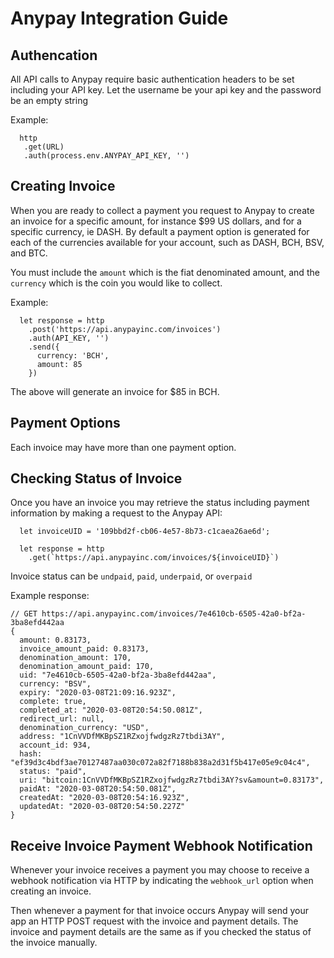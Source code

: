 
# Anypay Integration Guide

## Authencation

All API calls to Anypay require basic authentication headers to be set
including your API key. Let the username be your api key and the password
be an empty string

Example:

```
  http
   .get(URL)
   .auth(process.env.ANYPAY_API_KEY, '')

```

## Creating Invoice

When you are ready to collect a payment you request to Anypay to create an
invoice for a specific amount, for instance $99 US dollars, and for a specific
currency, ie DASH. By default a payment option is generated for each of the
currencies available for your account, such as DASH, BCH, BSV, and BTC.

You must include the `amount` which is the fiat denominated amount, and the
`currency` which is the coin you would like to collect.

Example:

```
  let response = http
    .post('https://api.anypayinc.com/invoices') 
    .auth(API_KEY, '')
    .send({
      currency: 'BCH',
      amount: 85
    })

```
The above will generate an invoice for $85 in BCH.

## Payment Options

Each invoice may have more than one payment option.

## Checking Status of Invoice

Once you have an invoice you may retrieve the status including payment
information by making a request to the Anypay API:

```
  let invoiceUID = '109bbd2f-cb06-4e57-8b73-c1caea26ae6d';

  let response = http
    .get(`https://api.anypayinc.com/invoices/${invoiceUID}`)

```

Invoice status can be `undpaid`, `paid`, `underpaid`, or `overpaid`

Example response:

```
// GET https://api.anypayinc.com/invoices/7e4610cb-6505-42a0-bf2a-3ba8efd442aa
{
  amount: 0.83173,
  invoice_amount_paid: 0.83173,
  denomination_amount: 170,
  denomination_amount_paid: 170,
  uid: "7e4610cb-6505-42a0-bf2a-3ba8efd442aa",
  currency: "BSV",
  expiry: "2020-03-08T21:09:16.923Z",
  complete: true,
  completed_at: "2020-03-08T20:54:50.081Z",
  redirect_url: null,
  denomination_currency: "USD",
  address: "1CnVVDfMKBpSZ1RZxojfwdgzRz7tbdi3AY",
  account_id: 934,
  hash: "ef39d3c4bdf3ae70127487aa030c072a82f7188b838a2d31f5b417e05e9c04c4",
  status: "paid",
  uri: "bitcoin:1CnVVDfMKBpSZ1RZxojfwdgzRz7tbdi3AY?sv&amount=0.83173",
  paidAt: "2020-03-08T20:54:50.081Z",
  createdAt: "2020-03-08T20:54:16.923Z",
  updatedAt: "2020-03-08T20:54:50.227Z"
}
```

## Receive Invoice Payment Webhook Notification

Whenever your invoice receives a payment you may choose to receive a
webhook notification via HTTP by indicating the `webhook_url` option
when creating an invoice.

Then whenever a payment for that invoice occurs Anypay will send your
app an HTTP POST request with the invoice and payment details. The
invoice and payment details are the same as if you checked the status
of the invoice manually.


